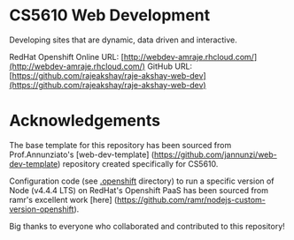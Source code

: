 # CS5610 Web Development
Developing sites that are dynamic, data driven and interactive.

RedHat Openshift Online URL: [http://webdev-amraje.rhcloud.com/](http://webdev-amraje.rhcloud.com/)
GitHub URL: [https://github.com/rajeakshay/raje-akshay-web-dev](https://github.com/rajeakshay/raje-akshay-web-dev)

# Acknowledgements
The base template for this repository has been sourced from Prof.Annunziato's [web-dev-template] (https://github.com/jannunzi/web-dev-template) repository created specifically for CS5610.

Configuration code (see [.openshift](https://github.com/rajeakshay/raje-akshay-web-dev/tree/master/.openshift) directory) to run a specific version of Node (v4.4.4 LTS) on RedHat's Openshift PaaS has been sourced from ramr's excellent work [here] (https://github.com/ramr/nodejs-custom-version-openshift).

Big thanks to everyone who collaborated and contributed to this repository!
